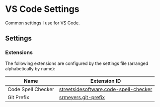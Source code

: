 # VS Code Settings

Common settings I use for VS Code.

## Settings

### Extensions

The following extensions are configured by the settings file (arranged alphabetically by name):

| Name | Extension ID |
| - | - |
| Code Spell Checker | [streetsidesoftware.code-spell-checker](https://marketplace.visualstudio.com/items?itemName=streetsidesoftware.code-spell-checker) |
| Git Prefix | [srmeyers.git-prefix](https://marketplace.visualstudio.com/items?itemName=srmeyers.git-prefix) |
